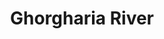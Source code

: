 ---
title: "Ghorgharia River"
title_bn: "ঘরঘরিয়া নদী"
description: "This river generated from Paragach of Sundarganj Upazilla, Gaibandha that confluenc with Brahmaputra river at Tobakpur."
---